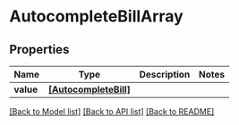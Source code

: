 # AutocompleteBillArray


## Properties
Name | Type | Description | Notes
------------ | ------------- | ------------- | -------------
**value** | [**[AutocompleteBill]**](AutocompleteBill.md) |  | 

[[Back to Model list]](../README.md#documentation-for-models) [[Back to API list]](../README.md#documentation-for-api-endpoints) [[Back to README]](../README.md)


